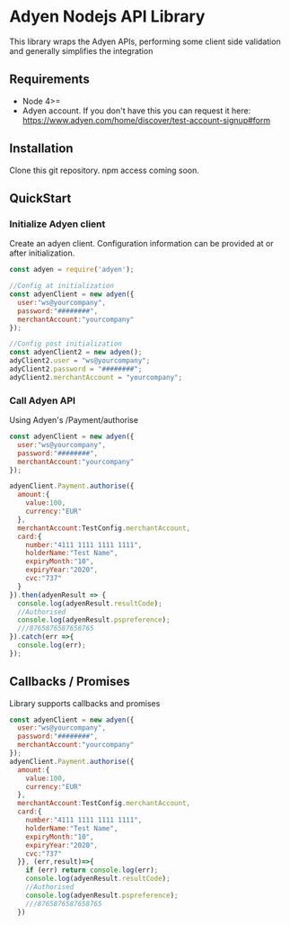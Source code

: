 # Adyen Nodejs API Library

This library wraps the Adyen APIs, performing some client side validation and
generally simplifies the integration

## Requirements
* Node 4>=
* Adyen account. If you don't have this you can request it here: https://www.adyen.com/home/discover/test-account-signup#form

## Installation
Clone this git repository. npm access coming soon.

## QuickStart

### Initialize Adyen client
Create an adyen client. Configuration information can be provided at or after
initialization.

```js
const adyen = require('adyen');

//Config at initialization
const adyenClient = new adyen({
  user:"ws@yourcompany",
  password:"########",
  merchantAccount:"yourcompany"
});

//Config post initialization
const adyenClient2 = new adyen();
adyClient2.user = "ws@yourcompany";
adyClient2.password = "########";
adyClient2.merchantAccount = "yourcompany";

```

### Call Adyen API
Using Adyen's /Payment/authorise
```js
const adyenClient = new adyen({
  user:"ws@yourcompany",
  password:"########",
  merchantAccount:"yourcompany"
});

adyenClient.Payment.authorise({
  amount:{
    value:100,
    currency:"EUR"
  },
  merchantAccount:TestConfig.merchantAccount,
  card:{
    number:"4111 1111 1111 1111",
    holderName:"Test Name",
    expiryMonth:"10",
    expiryYear:"2020",
    cvc:"737"
  }
}).then(adyenResult => {
  console.log(adyenResult.resultCode);
  //Authorised
  console.log(adyenResult.pspreference);
  ///8765876587658765
}).catch(err =>{
  console.log(err);
});
```

## Callbacks / Promises
Library supports callbacks and promises

```js
const adyenClient = new adyen({
  user:"ws@yourcompany",
  password:"########",
  merchantAccount:"yourcompany"
});
adyenClient.Payment.authorise({
  amount:{
    value:100,
    currency:"EUR"
  },
  merchantAccount:TestConfig.merchantAccount,
  card:{
    number:"4111 1111 1111 1111",
    holderName:"Test Name",
    expiryMonth:"10",
    expiryYear:"2020",
    cvc:"737"
  }}, (err,result)=>{
    if (err) return console.log(err);
    console.log(adyenResult.resultCode);
    //Authorised
    console.log(adyenResult.pspreference);
    ///8765876587658765
  })

```
